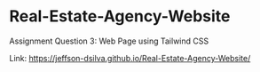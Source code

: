 # Real-Estate-Agency-Website

Assignment Question 3:
Web Page using Tailwind CSS

Link: https://jeffson-dsilva.github.io/Real-Estate-Agency-Website/
